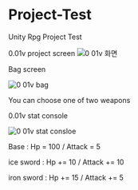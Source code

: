 # Project-Test
Unity Rpg Project Test

0.01v project screen
![0 01v 화면](https://user-images.githubusercontent.com/92620792/159121944-0f72aefe-56e4-496d-a1af-0d86c265d559.png)

Bag screen

![0 01v bag](https://user-images.githubusercontent.com/92620792/159122070-097a16b3-e076-4380-a231-c937e4484a38.png)

You can choose one of two weapons


0.01v stat console

![0 01v stat consloe](https://user-images.githubusercontent.com/92620792/159122164-79a159f0-5ef2-44cc-8c45-e04e0cba0873.png)

Base : Hp = 100 / Attack = 5

ice sword : Hp += 10 / Attack += 10

iron sword : Hp += 15 / Attack += 5
